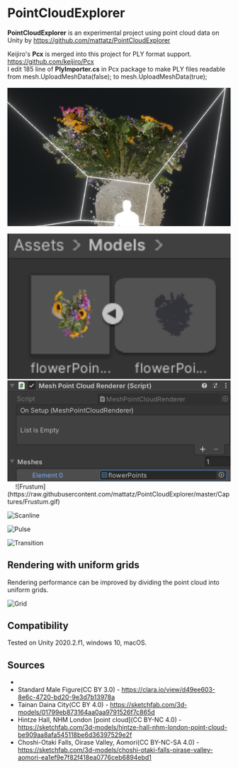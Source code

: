 PointCloudExplorer
=====================

**PointCloudExplorer** is an experimental project using point cloud data on Unity by https://github.com/mattatz/PointCloudExplorer

Keijiro's **Pcx** is merged into this project for PLY format support. https://github.com/keijiro/Pcx  
I edit 185 line of **PlyImporter.cs** in Pcx package to make PLY files readable from mesh.UploadMeshData(false); to mesh.UploadMeshData(true);  
&emsp;
<img src="https://github.com/Tongzhou-Yu/PointCloudExplorer/blob/main/Captures/Custom%20Point%20Cloud%20Rendering.png" width="640">

<img src="https://github.com/Tongzhou-Yu/PointCloudExplorer/blob/main/Captures/Mesh%20From%20PLY.png" width="640">

<img src="https://github.com/Tongzhou-Yu/PointCloudExplorer/blob/main/Captures/Use%20Mesh%20From%20PLY.png" width="640">
&emsp;
![Frustum](https://raw.githubusercontent.com/mattatz/PointCloudExplorer/master/Captures/Frustum.gif)

![Scanline](https://raw.githubusercontent.com/mattatz/PointCloudExplorer/master/Captures/Scanline.gif)

![Pulse](https://raw.githubusercontent.com/mattatz/PointCloudExplorer/master/Captures/Pulse.gif)

![Transition](https://raw.githubusercontent.com/mattatz/PointCloudExplorer/master/Captures/Transition.gif)

## Rendering with uniform grids

Rendering performance can be improved by dividing the point cloud into uniform grids.

![Grid](https://raw.githubusercontent.com/mattatz/PointCloudExplorer/master/Captures/Grid.gif)

## Compatibility

Tested on Unity 2020.2.f1, windows 10, macOS.

## Sources

- 
- Standard Male Figure(CC BY 3.0) - https://clara.io/view/d49ee603-8e6c-4720-bd20-9e3d7b13978a
- Tainan Daina City(CC BY 4.0) - https://sketchfab.com/3d-models/01799eb873164aa0aa9791526f7c865d
- Hintze Hall, NHM London [point cloud](CC BY-NC 4.0) - https://sketchfab.com/3d-models/hintze-hall-nhm-london-point-cloud-be909aa8afa545118be6d36397529e2f
- Choshi-Otaki Falls, Oirase Valley, Aomori(CC BY-NC-SA 4.0) - https://sketchfab.com/3d-models/choshi-otaki-falls-oirase-valley-aomori-ea1ef9e7f82f418ea0776ceb6894ebd1

